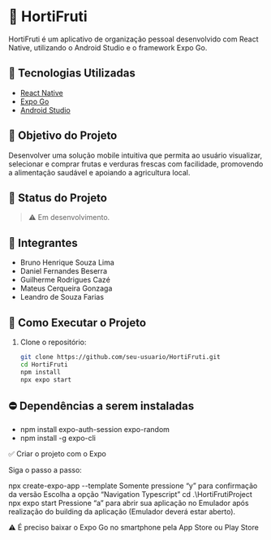 # 🥦 HortiFruti

HortiFruti é um aplicativo de organização pessoal desenvolvido com React Native, utilizando o Android Studio e o framework Expo Go. 


## 📱 Tecnologias Utilizadas

- [React Native](https://reactnative.dev/)
- [Expo Go](https://expo.dev/)
- [Android Studio](https://developer.android.com/studio)

## 🧠 Objetivo do Projeto

Desenvolver uma solução mobile intuitiva que permita ao usuário visualizar, selecionar e comprar frutas e verduras frescas com facilidade, promovendo a alimentação saudável e apoiando a agricultura local. 

## 🚧 Status do Projeto

> ⚠️ Em desenvolvimento.

## 👥 Integrantes

- Bruno Henrique Souza Lima
- Daniel Fernandes Beserra
- Guilherme Rodrigues Cazé
- Mateus Cerqueira Gonzaga
- Leandro de Souza Farias

## 📌 Como Executar o Projeto

1. Clone o repositório:
   ```bash
   git clone https://github.com/seu-usuario/HortiFruti.git
   cd HortiFruti
   npm install
   npx expo start

## ⛔ Dependências a serem instaladas

- npm install expo-auth-session expo-random
- npm install -g expo-cli


✅ Criar o projeto com o Expo

Siga o passo a passo:

npx create-expo-app --template
Somente pressione “y” para confirmação da versão
Escolha a opção “Navigation Typescript”
cd .\HortiFrutiProject\
npx expo start
Pressione “a” para abrir sua aplicação no Emulador após realização do building da aplicação
(Emulador deverá estar aberto).

⚠️ É preciso baixar o Expo Go no smartphone pela App Store ou Play Store

